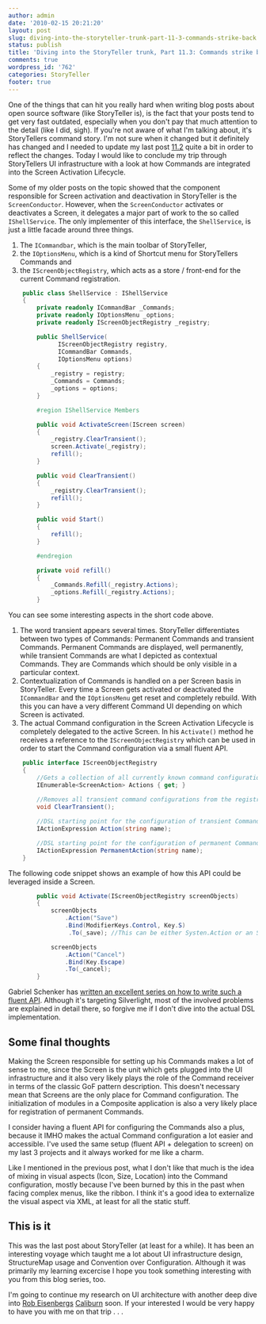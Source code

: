 ```yaml
---
author: admin
date: '2010-02-15 20:21:20'
layout: post
slug: diving-into-the-storyteller-trunk-part-11-3-commands-strike-back
status: publish
title: 'Diving into the StoryTeller trunk, Part 11.3: Commands strike back'
comments: true
wordpress_id: '762'
categories: StoryTeller
footer: true
---
```

One of the things that can hit you really hard when writing blog posts about open source software (like StoryTeller is), 
is the fact that your posts tend to get very fast outdated, especially when you don't pay that much attention to the detail (like I did, sigh). 
If you're not aware of what I'm talking about, it's StoryTellers command story. I'm not sure when it changed but it definitely has changed and I 
needed to update my last post [11.2](/2010/01/09/diving-into-the-storyteller-trunk-part-11-2-more-on-commands/) quite a bit in order 
to reflect the changes. Today I would like to conclude my trip through StoryTellers UI infrastructure with a look at how Commands are integrated 
into the Screen Activation Lifecycle.  

Some of my older posts on the topic showed that the component responsible for Screen activation and deactivation in StoryTeller is the `ScreenConductor`. 
However, when the `ScreenConductor` activates or deactivates a Screen, it delegates a major part of work to the so called `IShellService`. 
The only implementer of this interface, the `ShellService`, is just a little facade around three things.

1. The `ICommandbar`, which is the main toolbar of StoryTeller,
2. the `IOptionsMenu`, which is a kind of Shortcut menu for StoryTellers Commands and
3. the `IScreenObjectRegistry`, which acts as a store  / front-end for the current Command registration.


``` csharp The ShellService
    public class ShellService : IShellService
    {
        private readonly ICommandBar _Commands;
        private readonly IOptionsMenu _options;
        private readonly IScreenObjectRegistry _registry;

        public ShellService(
              IScreenObjectRegistry registry, 
              ICommandBar Commands, 
              IOptionsMenu options)
        {
            _registry = registry;
            _Commands = Commands;
            _options = options;
        }

        #region IShellService Members

        public void ActivateScreen(IScreen screen)
        {
            _registry.ClearTransient();
            screen.Activate(_registry);
            refill();
        }

        public void ClearTransient()
        {
            _registry.ClearTransient();
            refill();
        }

        public void Start()
        {
            refill();
        }

        #endregion

        private void refill()
        {
            _Commands.Refill(_registry.Actions);
            _options.Refill(_registry.Actions);
        }
```

You can see some interesting aspects in the short code above.

1. The word transient appears several times. StoryTeller differentiates between two types of Commands: 
Permanent Commands and transient Commands. Permanent Commands are displayed, well permanently, while transient Commands are 
what I depicted as contextual Commands. They are Commands which should be only visible in a particular context. 
2. Contextualization of Commands is handled on a per Screen basis in StoryTeller. Every time a Screen gets activated or 
deactivated the `ICommandBar` and the `IOptionsMenu` get reset and completely rebuild. With this you can have a very different Command UI 
depending on which Screen is activated.
3. The actual Command configuration in the Screen Activation Lifecycle is completely delegated to the active Screen. In his `Activate()` method he 
receives a reference to the `IScreenObjectRegistry` which can be used in order to start the Command configuration via a small fluent API. 

``` csharp IScreenObjectRegistry 
    public interface IScreenObjectRegistry
    {
        //Gets a collection of all currently known command configurations  
        IEnumerable<ScreenAction> Actions { get; }
        
        //Removes all transient command configurations from the registry
        void ClearTransient();

        //DSL starting point for the configuration of transient Commands
        IActionExpression Action(string name);

        //DSL starting point for the configuration of permanent Commands
        IActionExpression PermanentAction(string name);
    }

```

The following code snippet shows an example of how this API could be leveraged inside a Screen.

``` csharp Inside a screen
        public void Activate(IScreenObjectRegistry screenObjects)
        {
            screenObjects
                .Action("Save")
                .Bind(ModifierKeys.Control, Key.S)
                 .To(_save); //This can be either Systen.Action or an System.Windows.Input.ICommand

            screenObjects
                .Action("Cancel")
                .Bind(Key.Escape)
                .To(_cancel);
        }

```

Gabriel Schenker has [written an excellent series on how to write such a fluent API](http://www.lostechies.com/blogs/gabrielschenker/archive/2010/01/08/fluent-silverlight-table-of-content.aspx). 
Although it's targeting Silverlight, most of the involved problems are explained in detail there, so forgive me if I don't dive into the actual DSL implementation.

Some final thoughts
---------------------

Making the Screen responsible for setting up his Commands makes a lot of sense to me, since the Screen is the unit which gets plugged into the UI infrastructure 
and it also very likely plays the role of the Command receiver in terms of the classic GoF pattern description. 
This doesn't necessary mean that Screens are the only place for Command configuration. 
The initialization of modules in a Composite application is also a very likely place for registration of permanent Commands.

I consider having a fluent API for configuring the Commands also a plus, because it IMHO makes the actual Command configuration a lot easier and accessible. 
I've used the same setup (fluent API + delegation to screen) on my last 3 projects and it always worked for me like a charm.

Like I mentioned in the previous post, what I don't like that much is the idea of mixing in visual aspects (Icon, Size, Location) into the Command configuration, 
mostly because I've been burned by this in the past when facing complex menus, like the ribbon. 
I think it's a good idea to externalize the visual aspect via XML, at least for all the static stuff.

This is it
-------------
This was the last post about StoryTeller (at least for a while). It has been an interesting voyage which taught me a lot about UI infrastructure design, 
StructureMap usage and Convention over Configuration. Although it was primarily my learning excercise I hope you took something interesting with you 
from this blog series, too.

I'm going to continue my research on UI architecture with another deep dive into [Rob Eisenbergs](http://devlicio.us/blogs/rob_eisenberg/default.aspx) [Caliburn](http://www.codeplex.com/caliburn) soon. 
If your interested I would be very happy to have you with me on that trip . . .
